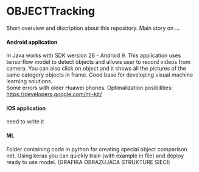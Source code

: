 # OBJECTTracking

Short overview and discription about this repository. Main story on ...

#### Android application
In Java works with SDK wersion 28 - Android 9. This application uses tensorflow model to detect objects and allows user to record videos from camera. You can also click on object and it shows all the pictures of the same category objects in frame. Good base for developing visual machine learning solutions. <br>
Some errors with older Huawei phones. Optimalization posibilities: https://developers.google.com/ml-kit/

#### IOS application
need to write it

#### ML
Folder containing code in python for creating special object comparison net. Using keras you can quickly train (with example in file) and deploy ready to use model. (GRAFIKA OBRAZUJACA STRUKTURE SIECI)